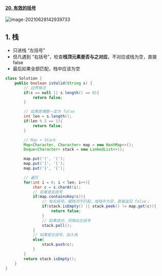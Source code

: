 #### [20. 有效的括号](https://leetcode-cn.com/problems/valid-parentheses/)

![image-20210628142939733](https://raw.githubusercontent.com/TWDH/Leetcode-From-Zero/pictures/img/image-20210628142939733.png)

## 1. 栈

- 只进栈 “左括号”
- 但凡遇到 “右括号”，检查**栈顶元素是否与之对应**，不对应或栈为空，直接 false
- 最后如果全部匹配，栈中应该为空

```java
class Solution {
    public boolean isValid(String s) {
        // 边界情况
        if(s == null || s.length() == 0){
            return false;
        }

        // 如果是偶数一定为 false
        int len = s.length();
        if(len % 2 == 1){
            return false;
        }

        // Map + Stack
        Map<Character, Character> map = new HashMap<>();
        Deque<Character> stack = new LinkedList<>();

        map.put(')', '(');
        map.put(']', '[');
        map.put('}', '{');

        // 遍历
        for(int i = 0; i < len; i++){
            char c = s.charAt(i);
            // 如果是右括号
            if(map.containsKey(c)){
                // 有右括号，跟栈顶不匹配，或栈中为空，直接返回 false；
                if(stack.isEmpty() || stack.peek() != map.get(c)){
                    return false;
                }
                // 如果成对，则弹出左括号
                stack.poll();
            }
            // 如果是左括号，加入栈
            else{
                stack.push(c);
            }
        }
        return stack.isEmpty();
    }
}
```

